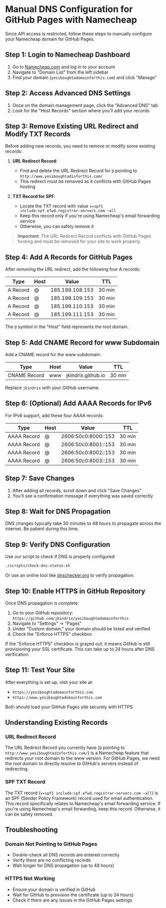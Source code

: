 # Manual DNS Configuration for GitHub Pages with Namecheap

Since API access is restricted, follow these steps to manually configure your Namecheap domain for GitHub Pages.

## Step 1: Login to Namecheap Dashboard

1. Go to [Namecheap.com](https://www.namecheap.com/) and log in to your account
2. Navigate to "Domain List" from the left sidebar
3. Find your domain (`yesiboughtadomainforthis.com`) and click "Manage"

## Step 2: Access Advanced DNS Settings

1. Once on the domain management page, click the "Advanced DNS" tab
2. Look for the "Host Records" section where you'll add your records

## Step 3: Remove Existing URL Redirect and Modify TXT Records

Before adding new records, you need to remove or modify some existing records:

1. **URL Redirect Record**: 
   - Find and delete the URL Redirect Record for `@` pointing to `http://www.yesiboughtadinforthis.com/`
   - This redirect must be removed as it conflicts with GitHub Pages hosting

2. **TXT Record for SPF**:
   - Locate the TXT record with value `v=spf1 include:spf.efwd.registrar-servers.com ~all`
   - Keep this record only if you're using Namecheap's email forwarding service
   - Otherwise, you can safely remove it

> **Important**: The URL Redirect Record conflicts with GitHub Pages hosting and must be removed for your site to work properly.

## Step 4: Add A Records for GitHub Pages

After removing the URL redirect, add the following four A records:

| Type | Host | Value | TTL |
|------|------|-------|-----|
| A Record | @ | 185.199.108.153 | 30 min |
| A Record | @ | 185.199.109.153 | 30 min |
| A Record | @ | 185.199.110.153 | 30 min |
| A Record | @ | 185.199.111.153 | 30 min |

The `@` symbol in the "Host" field represents the root domain.

## Step 5: Add CNAME Record for www Subdomain

Add a CNAME record for the www subdomain:

| Type | Host | Value | TTL |
|------|------|-------|-----|
| CNAME Record | www | jkindrix.github.io | 30 min |

Replace `jkindrix` with your GitHub username.

## Step 6: (Optional) Add AAAA Records for IPv6

For IPv6 support, add these four AAAA records:

| Type | Host | Value | TTL |
|------|------|-------|-----|
| AAAA Record | @ | 2606:50c0:8000::153 | 30 min |
| AAAA Record | @ | 2606:50c0:8001::153 | 30 min |
| AAAA Record | @ | 2606:50c0:8002::153 | 30 min |
| AAAA Record | @ | 2606:50c0:8003::153 | 30 min |

## Step 7: Save Changes

1. After adding all records, scroll down and click "Save Changes"
2. You'll see a confirmation message if everything was saved correctly

## Step 8: Wait for DNS Propagation

DNS changes typically take 30 minutes to 48 hours to propagate across the internet. Be patient during this time.

## Step 9: Verify DNS Configuration

Use our script to check if DNS is properly configured:

```bash
./scripts/check-dns-status.sh
```

Or use an online tool like [dnschecker.org](https://dnschecker.org/) to verify propagation.

## Step 10: Enable HTTPS in GitHub Repository

Once DNS propagation is complete:

1. Go to your GitHub repository: `https://github.com/jkindrix/yesiboughtadomainforthis`
2. Navigate to "Settings" → "Pages"
3. Under "Custom domain," your domain should be listed and verified
4. Check the "Enforce HTTPS" checkbox

If the "Enforce HTTPS" checkbox is grayed out, it means GitHub is still provisioning your SSL certificate. This can take up to 24 hours after DNS verification.

## Step 11: Test Your Site

After everything is set up, visit your site at:
- `https://yesiboughtadomainforthis.com`
- `https://www.yesiboughtadomainforthis.com`

Both should load your GitHub Pages site securely with HTTPS.

## Understanding Existing Records

### URL Redirect Record
The URL Redirect Record you currently have (`@` pointing to `http://www.yesiboughtadinforthis.com/`) is a Namecheap feature that redirects your root domain to the www version. For GitHub Pages, we need the root domain to directly resolve to GitHub's servers instead of redirecting.

### SPF TXT Record
The TXT record (`v=spf1 include:spf.efwd.registrar-servers.com ~all`) is an SPF (Sender Policy Framework) record used for email authentication. This record specifically relates to Namecheap's email forwarding service. If you're using Namecheap's email forwarding, keep this record. Otherwise, it can be safely removed.

## Troubleshooting

### Domain Not Pointing to GitHub Pages
- Double-check all DNS records are entered correctly
- Verify there are no conflicting records
- Wait longer for DNS propagation (up to 48 hours)

### HTTPS Not Working
- Ensure your domain is verified in GitHub
- Wait for GitHub to provision the certificate (up to 24 hours)
- Check if there are any issues in the GitHub Pages settings